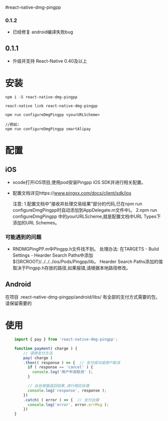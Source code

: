 #react-native-dmg-pingpp

### 0.1.2 
- 已经修复 android编译失败bug

## 0.1.1
- 升级并支持 React-Native 0.40及以上


# 安装
    npm i -S react-native-dmg-pingpp
    
    react-native link react-native-dmg-pingpp
    
    npm run configureDmgPingpp <yourURLScheme>
    
    //例如:
    npm run configureDmgPingpp smartAlipay

# 配置
## iOS
- xcode打开iOS项目,使用pod安装Pingpp iOS SDK并进行相关配置。
- 配置文档详见https://www.pingxx.com/docs/client/sdk/ios

    注意:
    1.配置文档中"接收并处理交易结果"部分的代码,已在npm run configureDmgPingpp时自动添加到AppDelegate.m文件中)。
    2.npm run configureDmgPingpp <yourURLScheme>中的yourURLScheme,就是配置文档中URL Types下添加的URL Schemes。

### 可能遇到的问题

- RNDMGPingPP.m中Pingpp.h文件找不到。
  处理办法: 在TARGETS - Bulid Settings - Hearder Search Paths中添加$(SRCROOT)/../../../ios/Pods/Pingpp/lib。
  Hearder Search Paths添加的值取决于Pingpp.h存放的路径,如果报错,请根据本地路径修改。

 
## Android

在项目 .react-native-dmg-pingpp/android/libs/ 有全部的支付方式需要的包，请保留需要的


# 使用

```javascript
    import { pay } from 'react-native-dmg-pingpp';

    function payment( charge ) {
        // 调用支付方法
        pay( charge )
        .then(( response ) => {  // 支付成功或用户取消
          if ( response == 'cancel' ) {
            console.log('用户中途取消' );
          }

          // 此处根据返回结果,进行相应处理
          console.log('response', response );
        })
        .catch( ( error ) => {  // 支付出错
          console.log('error', error.errMsg );
        })
    }
```